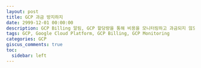 ```yaml
---
layout: post
title: GCP 과금 방지하지
date: 2999-12-01 00:00:00
description: GCP Billing 알림, GCP 할당량을 통해 비용을 모니터링하고 과금되지 않도록 방지합니다.
tags: GCP, Google Cloud Platform, GCP Billing, GCP Monitoring
categories: GCP
giscus_comments: true
toc:
  sidebar: left
---
```

